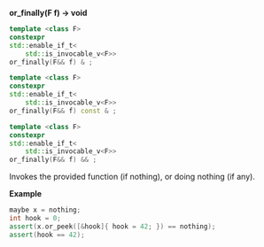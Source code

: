 **or_finally(F f) -> void**


```cpp
template <class F>
constexpr
std::enable_if_t<
    std::is_invocable_v<F>>
or_finally(F&& f) & ;

template <class F>
constexpr
std::enable_if_t<
    std::is_invocable_v<F>>
or_finally(F&& f) const & ;

template <class F>
constexpr
std::enable_if_t<
    std::is_invocable_v<F>>
or_finally(F&& f) && ;
```

Invokes the provided function (if nothing), or doing nothing (if any).

**Example**

```cpp
maybe x = nothing;
int hook = 0;
assert(x.or_peek([&hook]{ hook = 42; }) == nothing);
assert(hook == 42);
```
